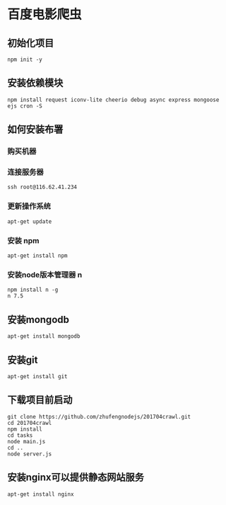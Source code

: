 # 百度电影爬虫
## 初始化项目
```
npm init -y
```
## 安装依赖模块
```
npm install request iconv-lite cheerio debug async express mongoose ejs cron -S
```

## 如何安装布署
### 购买机器
### 连接服务器
```
ssh root@116.62.41.234
```

### 更新操作系统
```
apt-get update
```

### 安装 npm
```
apt-get install npm
```

### 安装node版本管理器 n
```
npm install n -g
n 7.5
```

## 安装mongodb
```
apt-get install mongodb
```

## 安装git
```
apt-get install git
```

## 下载项目前启动
```
git clone https://github.com/zhufengnodejs/201704crawl.git
cd 201704crawl
npm install
cd tasks
node main.js
cd ..
node server.js
```


## 安装nginx可以提供静态网站服务
```
apt-get install nginx
```


